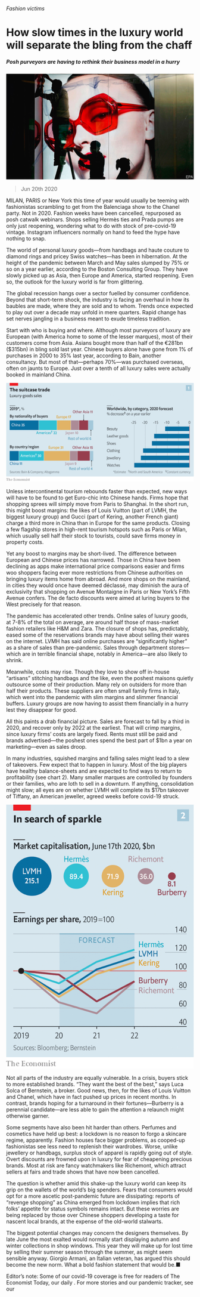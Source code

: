 ###### Fashion victims

# How slow times in the luxury world will separate the bling from the chaff 

##### Posh purveyors are having to rethink their business model in a hurry 

![image](images/20200620_WBP001_0.jpg) 

> Jun 20th 2020 

MILAN, PARIS or New York this time of year would usually be teeming with fashionistas scrambling to get from the Balenciaga show to the Chanel party. Not in 2020. Fashion weeks have been cancelled, repurposed as posh catwalk webinars. Shops selling Hermès ties and Prada pumps are only just reopening, wondering what to do with stock of pre-covid-19 vintage. Instagram influencers normally on hand to feed the hype have nothing to snap.

The world of personal luxury goods—from handbags and haute couture to diamond rings and pricey Swiss watches—has been in hibernation. At the height of the pandemic between March and May sales slumped by 75% or so on a year earlier, according to the Boston Consulting Group. They have slowly picked up as Asia, then Europe and America, started reopening. Even so, the outlook for the luxury world is far from glittering.


The global recession hangs over a sector fuelled by consumer confidence. Beyond that short-term shock, the industry is facing an overhaul in how its baubles are made, where they are sold and to whom. Trends once expected to play out over a decade may unfold in mere quarters. Rapid change has set nerves jangling in a business meant to exude timeless tradition.

Start with who is buying and where. Although most purveyors of luxury are European (with America home to some of the lesser marques), most of their customers come from Asia. Asians bought more than half of the €281bn ($315bn) in bling sold last year. Chinese buyers alone have gone from 1% of purchases in 2000 to 35% last year, according to Bain, another consultancy. But most of that—perhaps 70%—was purchased overseas, often on jaunts to Europe. Just over a tenth of all luxury sales were actually booked in mainland China.

![image](images/20200620_WBC085.png) 


Unless intercontinental tourism rebounds faster than expected, new ways will have to be found to get Euro-chic into Chinese hands. Firms hope that shopping sprees will simply move from Paris to Shanghai. In the short run, this might boost margins: the likes of Louis Vuitton (part of LVMH, the biggest luxury group) and Gucci (part of Kering, another French giant) charge a third more in China than in Europe for the same products. Closing a few flagship stores in high-rent tourism hotspots such as Paris or Milan, which usually sell half their stock to tourists, could save firms money in property costs.

Yet any boost to margins may be short-lived. The difference between European and Chinese prices has narrowed. Those in China have been declining as apps make international price comparisons easier and firms woo shoppers facing ever more restrictions from Chinese authorities on bringing luxury items home from abroad. And more shops on the mainland, in cities they would once have deemed déclassé, may diminish the aura of exclusivity that shopping on Avenue Montaigne in Paris or New York’s Fifth Avenue confers. The de facto discounts were aimed at luring buyers to the West precisely for that reason.

The pandemic has accelerated other trends. Online sales of luxury goods, at 7-8% of the total on average, are around half those of mass-market fashion retailers like H&amp;M and Zara. The closure of shops has, predictably, eased some of the reservations brands may have about selling their wares on the internet. LVMH has said online purchases are “significantly higher” as a share of sales than pre-pandemic. Sales through department stores—which are in terrible financial shape, notably in America—are also likely to shrink.

Meanwhile, costs may rise. Though they love to show off in-house “artisans” stitching handbags and the like, even the poshest maisons quietly outsource some of their production. Many rely on outsiders for more than half their products. These suppliers are often small family firms in Italy, which went into the pandemic with slim margins and slimmer financial buffers. Luxury groups are now having to assist them financially in a hurry lest they disappear for good.

All this paints a drab financial picture. Sales are forecast to fall by a third in 2020, and recover only by 2022 at the earliest. That will crimp margins, since luxury firms’ costs are largely fixed. Rents must still be paid and brands advertised—the poshest ones spend the best part of $1bn a year on marketing—even as sales droop.

In many industries, squished margins and falling sales might lead to a slew of takeovers. Few expect that to happen in luxury. Most of the big players have healthy balance-sheets and are expected to find ways to return to profitability (see chart 2). Many smaller marques are controlled by founders or their families, who are loth to sell in a downturn. If anything, consolidation might slow; all eyes are on whether LVMH will complete its $17bn takeover of Tiffany, an American jeweller, agreed weeks before covid-19 struck.

![image](images/20200620_WBC116.png) 


Not all parts of the industry are equally vulnerable. In a crisis, buyers stick to more established brands. “They want the best of the best,” says Luca Solca of Bernstein, a broker. Good news, then, for the likes of Louis Vuitton and Chanel, which have in fact pushed up prices in recent months. In contrast, brands hoping for a turnaround in their fortunes—Burberry is a perennial candidate—are less able to gain the attention a relaunch might otherwise garner.

Some segments have also been hit harder than others. Perfumes and cosmetics have held up best: a lockdown is no reason to forgo a skincare regime, apparently. Fashion houses face bigger problems, as cooped-up fashionistas see less need to replenish their wardrobes. Worse, unlike jewellery or handbags, surplus stock of apparel is rapidly going out of style. Overt discounts are frowned upon in luxury for fear of cheapening precious brands. Most at risk are fancy watchmakers like Richemont, which attract sellers at fairs and trade shows that have now been cancelled.

The question is whether amid this shake-up the luxury world can keep its grip on the wallets of the world’s big spenders. Fears that consumers would opt for a more ascetic post-pandemic future are dissipating: reports of “revenge shopping” as China emerged from lockdown implies that rich folks’ appetite for status symbols remains intact. But these worries are being replaced by those over Chinese shoppers developing a taste for nascent local brands, at the expense of the old-world stalwarts.

The biggest potential changes may concern the designers themselves. By late June the most exalted would normally start displaying autumn and winter collections in shop windows. This year they will make up for lost time by selling their summer season through the summer, as might seem sensible anyway. Giorgio Armani, an Italian veteran, has argued this should become the new norm. What a bold fashion statement that would be.■

Editor’s note: Some of our covid-19 coverage is free for readers of The Economist Today, our daily . For more stories and our pandemic tracker, see our 

